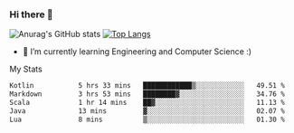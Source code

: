 ### Hi there 👋

![Anurag's GitHub stats](https://github-readme-stats.vercel.app/api?username=MatteoIorio11&show_icons=true&theme=dark) 
[![Top Langs](https://github-readme-stats.vercel.app/api/top-langs/?username=MatteoIorio11&theme=dark)](https://github.com/MatteoIorio11/github-readme-stats)

- 🌱 I’m currently learning Engineering and Computer Science :)

<!--
**MatteoIorio11/MatteoIorio11** is a ✨ _special_ ✨ repository because its `README.md` (this file) appears on your GitHub profile.

Here are some ideas to get you started:

- 🔭 I’m currently working on ...
- 🌱 I’m currently learning ...
- 👯 I’m looking to collaborate on ...
- 🤔 I’m looking for help with ...
- 💬 Ask me about ...
- 📫 How to reach me: ...
- 😄 Pronouns: ...
- ⚡ Fun fact: ...
-->
My Stats
<!--START_SECTION:waka-->

```txt
Kotlin           5 hrs 33 mins   ████████████▒░░░░░░░░░░░░   49.51 %
Markdown         3 hrs 53 mins   ████████▓░░░░░░░░░░░░░░░░   34.76 %
Scala            1 hr 14 mins    ██▓░░░░░░░░░░░░░░░░░░░░░░   11.13 %
Java             13 mins         ▓░░░░░░░░░░░░░░░░░░░░░░░░   02.07 %
Lua              8 mins          ▒░░░░░░░░░░░░░░░░░░░░░░░░   01.30 %
```

<!--END_SECTION:waka-->
